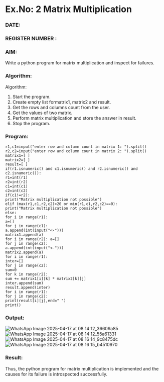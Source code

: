 # Ex.No: 2   Matrix Multiplication 

### DATE:                                                                            
### REGISTER NUMBER : 

### AIM: 
Write a python program for matrix multiplication and inspect for failures.
 
### Algorithm:

Algorithm:
1. Start the program.
2. Create empty list formatrix1, matrix2 and result.
3. Get the rows and columns count from the user.
4. Get the values of two matrix.
5. Perform matrix multiplication and store the answer in result.
6. Stop the program.
### Program:
```
r1,c1=input("enter row and column count in matrix 1: ").split()
r2,c2=input("enter row and column count in matrix 2: ").split()
matrix1=[ ]
matrix2=[ ]
result=[ ]
if(r1.isnumeric() and c1.isnumeric() and r2.isnumeric() and c2.isnumeric()):
r1=int(r1)
r2=int(r2)
c1=int(c1)
c2=int(c2)
if(c1!=r2):
print("Matrix multiplication not possible")
elif (max(r1,c1,r2,c2)>20 or min(r1,c1,r2,c2)==0):
print("Matrix multiplication not possible")
else:
for i in range(r1):
a=[]
for j in range(c1):
a.append(int(input("<-")))
matrix1.append(a)
for i in range(r2): a=[]
for j in range(c2):
a.append(int(input("<-")))
matrix2.append(a) 
for i in range(r1):
inter=[]
for j in range(c2):
sum=0
for k in range(r2):
sum += matrix1[i][k] * matrix2[k][j]
inter.append(sum)
result.append(inter)
for i in range(r1):
for j in range(c2):
print(result[i][j],end=" ")
print()
```













### Output:
![WhatsApp Image 2025-04-17 at 08 14 12_36609a85](https://github.com/user-attachments/assets/ffb5a4b0-485f-45b2-8608-7e1a12935f91)
![WhatsApp Image 2025-04-17 at 08 14 12_55a61331](https://github.com/user-attachments/assets/81963b0b-a8d5-4223-9e77-769878c10cf3)
![WhatsApp Image 2025-04-17 at 08 16 14_9c8475dc](https://github.com/user-attachments/assets/fc50480c-aefc-47c8-bd2e-8561ece82b12)
![WhatsApp Image 2025-04-17 at 08 16 15_b4510970](https://github.com/user-attachments/assets/c6cf3892-694a-4d98-92e9-24211fd3f77d)









### Result:
Thus, the python program for matrix multiplication is implemented and the causes for its failure is introspected successfully.

